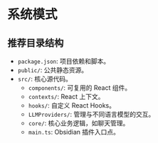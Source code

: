 # 系统模式

## 推荐目录结构
- `package.json`: 项目依赖和脚本。
- `public/`: 公共静态资源。
- `src/`: 核心源代码。
  - `components/`: 可复用的 React 组件。
  - `contexts/`: React 上下文。
  - `hooks/`: 自定义 React Hooks。
  - `LLMProviders/`: 管理与不同语言模型的交互。
  - `core/`: 核心业务逻辑，如聊天管理。
  - `main.ts`: Obsidian 插件入口点。